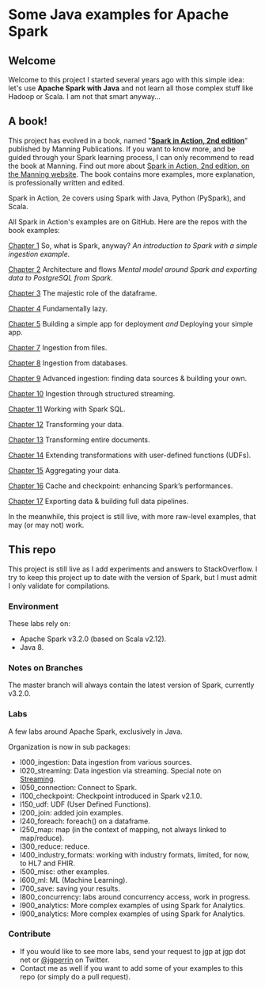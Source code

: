 # Some Java examples for Apache Spark

## Welcome

Welcome to this project I started several years ago with this simple idea: let's use **Apache Spark with Java** and not learn all those complex stuff like Hadoop or Scala. I am not that smart anyway...

## A book!

This project has evolved in a book, named "**[Spark in Action, 2nd edition](https://jgp.ai/sia)**" published by Manning Publications. If you want to know more, and be guided through your Spark learning process, I can only recommend to read the book at Manning. Find out more about [Spark in Action, 2nd edition, on the Manning website](https://jgp.ai/sia). The book contains more examples, more explanation, is professionally written and edited. 

Spark in Action, 2e covers using Spark with Java, Python (PySpark), and Scala.

All Spark in Action's examples are on GitHub. Here are the repos with the book examples:

[Chapter 1](https://github.com/jgperrin/net.jgp.books.spark.ch01) So, what is Spark, anyway? _An introduction to Spark with a simple ingestion example._

[Chapter 2](https://github.com/jgperrin/net.jgp.books.spark.ch02) Architecture and flows _Mental model around Spark and exporting data to PostgreSQL from Spark._

[Chapter 3](https://github.com/jgperrin/net.jgp.books.spark.ch03) The majestic role of the dataframe.

[Chapter 4](https://github.com/jgperrin/net.jgp.books.spark.ch04) Fundamentally lazy.

[Chapter 5](https://github.com/jgperrin/net.jgp.books.spark.ch05) Building a simple app for deployment _and_ Deploying your simple app.

[Chapter 7](https://github.com/jgperrin/net.jgp.books.spark.ch07) Ingestion from files.

[Chapter 8](https://github.com/jgperrin/net.jgp.books.spark.ch08) Ingestion from databases.

[Chapter 9](https://github.com/jgperrin/net.jgp.books.spark.ch09) Advanced ingestion: finding data sources & building your own.

[Chapter 10](https://github.com/jgperrin/net.jgp.books.spark.ch10) Ingestion through structured streaming.

[Chapter 11](https://github.com/jgperrin/net.jgp.books.spark.ch11) Working with Spark SQL.

[Chapter 12](https://github.com/jgperrin/net.jgp.books.spark.ch12) Transforming your data.

[Chapter 13](https://github.com/jgperrin/net.jgp.books.spark.ch13) Transforming entire documents.

[Chapter 14](https://github.com/jgperrin/net.jgp.books.spark.ch14) Extending transformations with user-defined functions (UDFs).

[Chapter 15](https://github.com/jgperrin/net.jgp.books.spark.ch15) Aggregating your data.

[Chapter 16](https://github.com/jgperrin/net.jgp.books.spark.ch16) Cache and checkpoint: enhancing Spark’s performances.

[Chapter 17](https://github.com/jgperrin/net.jgp.books.spark.ch17) Exporting data & building full data pipelines.


In the meanwhile, this project is still live, with more raw-level examples, that may (or may not) work.


## This repo

This project is still live as I add experiments and answers to StackOverflow. I try to keep this project up to date with the version of Spark, but I must admit I only validate for compilations.

### Environment

These labs rely on:
* Apache Spark v3.2.0 (based on Scala v2.12).
* Java 8.

### Notes on Branches
The master branch will always contain the latest version of Spark, currently v3.2.0.

### Labs
A few labs around Apache Spark, exclusively in Java.

Organization is now in sub packages:

* l000_ingestion: Data ingestion from various sources.
* l020\_streaming: Data ingestion via streaming. Special note on [Streaming](src/main/java/net/jgp/labs/spark/l020_streaming/README.md).
* l050_connection: Connect to Spark.
* l100_checkpoint: Checkpoint introduced in Spark v2.1.0.
* l150_udf: UDF (User Defined Functions).
* l200_join: added join examples.
* l240_foreach: foreach() on a dataframe.
* l250_map: map (in the context of mapping, not always linked to map/reduce).
* l300_reduce: reduce.
* l400\_industry\_formats: working with industry formats, limited, for now, to HL7 and FHIR.
* l500_misc: other examples.
* l600_ml: ML (Machine Learning).
* l700_save: saving your results.
* l800_concurrency: labs around concurrency access, work in progress.
* l900_analytics: More complex examples of using Spark for Analytics.
* l900_analytics: More complex examples of using Spark for Analytics.

### Contribute

 * If you would like to see more labs, send your request to jgp at jgp dot net or [@jgperrin](https://twitter.com/jgperrin) on Twitter.
 * Contact me as well if you want to add some of your examples to this repo (or simply do a pull request).
 


